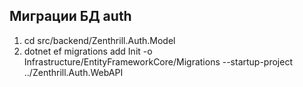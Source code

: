 ## Миграции БД auth

1. cd src/backend/Zenthrill.Auth.Model
2. dotnet ef migrations add Init -o Infrastructure/EntityFrameworkCore/Migrations --startup-project ../Zenthrill.Auth.WebAPI
